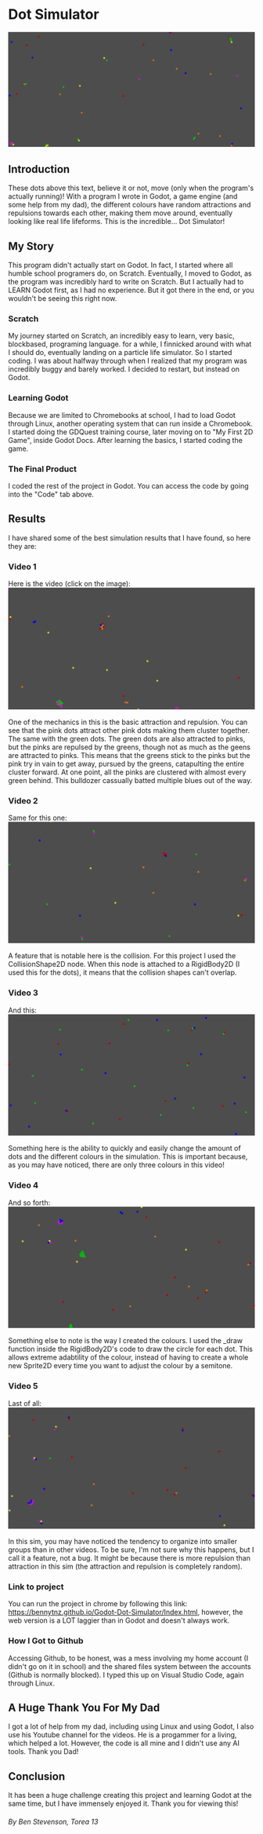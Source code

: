 # Dot Simulator

![The dots in action.](/Screenshot.png)

## Introduction

These dots above this text, believe it or not, move (only when the program's actually running)! With a program I wrote in Godot, a game engine (and some help from my dad), the different colours have random attractions and repulsions towards each other, making them move around, eventually looking like real life lifeforms. This is the incredible... Dot Simulator!

## My Story

This program didn't actually start on Godot. In fact, I started where all humble school programers do, on Scratch. Eventually, I moved to Godot, as the program was incredibly hard to write on Scratch. But I actually had to LEARN Godot first, as I had no experience. But it got there in the end, or you wouldn't be seeing this right now.

### Scratch

My journey started on Scratch, an incredibly easy to learn, very basic, blockbased, programing language. for a while, I finnicked around with what I should do, eventually landing on a particle life simulator. So I started coding. I was about halfway through when I realized that my program was incredibly buggy and barely worked. I decided to restart, but instead on Godot.

### Learning Godot

Because we are limited to Chromebooks at school, I had to load Godot through Linux, another operating system that can run inside a Chromebook. I started doing the GDQuest training course, later moving on to "My First 2D Game", inside Godot Docs. After learning the basics, I started coding the game.

### The Final Product

I coded the rest of the project in Godot. You can access the code by going into the "Code" tab above.

## Results

I have shared some of the best simulation results that I have found, so here they are:

### Video 1

Here is the video (click on the image):
[![Video 1](Screenshot_2.png)](https://www.youtube.com/watch?v=dl8pB7BazM4)

One of the mechanics in this is the basic attraction and repulsion. You can see that the pink dots attract other pink dots making them cluster together. The same with the green dots. The green dots are also attracted to pinks, but the pinks are repulsed by the greens, though not as much as the geens are attracted to pinks. This means that the greens stick to the pinks but the pink try in vain to get away, pursued by the greens, catapulting the entire cluster forward. At one point, all the pinks are clustered with almost every green behind. This bulldozer cassually batted multiple blues out of the way.

### Video 2

Same for this one:
[![Video 2](Screenshot_3.png)](https://www.youtube.com/watch?v=DWd_ErklRAE)

A feature that is notable here is the collision. For this project I used the CollisionShape2D node. When this node is attached to a RigidBody2D (I used this for the dots), it means that the collision shapes can't overlap.

### Video 3

And this:
[![Video 3](Screenshot_4.png)](https://www.youtube.com/watch?v=myJpS5tWrc8)

Something here is the ability to quickly and easily change the amount of dots and the different colours in the simulation. This is important because, as you may have noticed, there are only three colours in this video!

### Video 4

And so forth:
[![Video 4](Screenshot_5.png)](https://www.youtube.com/watch?v=yxyjk7Qj9Fc)

Something else to note is the way I created the colours. I used the _draw function inside the RigidBody2D's code to draw the circle for each dot. This allows extreme adabtility of the colour, instead of having to create a whole new Sprite2D every time you want to adjust the colour by a semitone.

### Video 5

Last of all:
[![Video 5](Screenshot_6.png)](https://www.youtube.com/watch?v=b1KZqb5lDlI)

In this sim, you may have noticed the tendency to organize into smaller groups than in other videos. To be sure, I'm not sure why this happens, but I call it a feature, not a bug. It might be because there is more repulsion than attraction in this sim (the attraction and repulsion is completely random).

### Link to project

You can run the project in chrome by following this link: https://bennytnz.github.io/Godot-Dot-Simulator/Index.html, however, the web version is a LOT laggier than in Godot and doesn't always work.

### How I Got to Github

Accessing Github, to be honest, was a mess involving my home account (I didn't go on it in school) and the shared files system between the accounts (Github is normally blocked). I typed this up on Visual Studio Code, again through Linux.

##  A Huge Thank You For My Dad

I got a lot of help from my dad, including using Linux and using Godot, I also use his Youtube channel for the videos. He is a progammer for a living, which helped a lot. However, the code is all mine and I didn't use any AI tools. Thank you Dad!

## Conclusion

It has been a huge challenge creating this project and learning Godot at the same time, but I have immensely enjoyed it. Thank you for viewing this!

###### By Ben Stevenson, Torea 13
